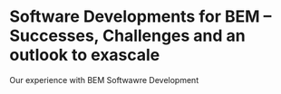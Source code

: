 # Software Developments for BEM – Successes, Challenges and an outlook to exascale
Our experience with BEM Softwawre Development

